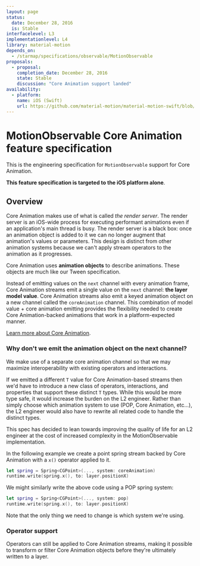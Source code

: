 ```yaml
---
layout: page
status:
  date: December 28, 2016
  is: Stable
interfacelevel: L3
implementationlevel: L4
library: material-motion
depends_on:
  - /starmap/specifications/observable/MotionObservable
proposals:
  - proposal:
    completion_date: December 28, 2016
    state: Stable
    discussion: "Core Animation support landed"
availability:
  - platform:
    name: iOS (Swift)
    url: https://github.com/material-motion/material-motion-swift/blob/develop/src/reactivetypes/MotionObservable.swift
---
```


# MotionObservable Core Animation feature specification

This is the engineering specification for `MotionObservable` support for Core Animation.

**This feature specification is targeted to the iOS platform alone**.

## Overview

Core Animation makes use of what is called *the render server*. The render server is an iOS-wide
process for executing performant animations even if an application's main thread is busy. The render
server is a black box: once an animation object is added to it we can no longer augment that
animation's values or parameters. This design is distinct from other animation systems because we
can't apply stream operators to the animation as it progresses.

Core Animation uses **animation objects** to describe animations. These objects are much like our
Tween specification.

Instead of emitting values on the `next` channel with every animation frame, Core Animation streams
emit a single value on the `next` channel: **the layer model value**. Core Animation streams also
emit a keyed animation object on a new channel called the `coreAnimation` channel. This combination
of model value + core animation emitting provides the flexibility needed to create Core
Animation-backed animations that work in a platform-expected manner.

[Learn more about Core Animation](http://devstreaming.apple.com/videos/wwdc/2014/419xxli6f60a6bs/419/419_advanced_graphics_and_animation_performance.pdf).

### Why don't we emit the animation object on the next channel?

We make use of a separate core animation channel so that we may maximize interoperability with
existing operators and interactions.

If we emitted a different `T` value for Core Animation-based streams then we'd have to introduce a
new class of operators, interactions, and properties that support these distinct `T` types. While
this would be more type safe, it would increase the burden on the L2 engineer. Rather than simply
choose which animation system to use (POP, Core Animation, etc...), the L2 engineer would also have
to rewrite all related code to handle the distinct types.

This spec has decided to lean towards improving the quality of life for an L2 engineer at the cost
of increased complexity in the MotionObservable implementation.

In the following example we create a point spring stream backed by Core Animation with a `x()`
operator applied to it.

```swift
let spring = Spring<CGPoint>(..., system: coreAnimation)
runtime.write(spring.x(), to: layer.positionX)
```

We might similarly write the above code using a POP spring system:

```swift
let spring = Spring<CGPoint>(..., system: pop)
runtime.write(spring.x(), to: layer.positionX)
```

Note that the only thing we need to change is which system we're using.

### Operator support

Operators can still be applied to Core Animation streams, making it possible to transform or filter
Core Animation objects before they're ultimately written to a layer.
